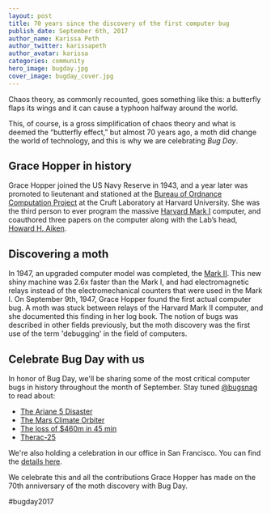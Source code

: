 ```yaml
---
layout: post
title: 70 years since the discovery of the first computer bug
publish_date: September 6th, 2017
author_name: Karissa Peth
author_twitter: karissapeth
author_avatar: karissa
categories: community
hero_image: bugday.jpg
cover_image: bugday_cover.jpg
---
```


Chaos theory, as commonly recounted, goes something like this: a butterfly flaps its wings and it can cause a typhoon halfway around the world.

This, of course, is a gross simplification of chaos theory and what is deemed the “butterfly effect,” but almost 70 years ago, a moth did change the world of technology, and this is why we are celebrating *Bug Day*.

## Grace Hopper in history

Grace Hopper joined the US Navy Reserve in 1943, and a year later was promoted to lieutenant and stationed at the [Bureau of Ordnance Computation Project](https://en.wikipedia.org/wiki/Bureau_of_Ordnance) at the Cruft Laboratory at Harvard University. She was the third person to ever program the massive [Harvard Mark I](https://en.wikipedia.org/wiki/Harvard_Mark_I) computer, and coauthored three papers on the computer along with the Lab’s head, [Howard H. Aiken](https://en.wikipedia.org/wiki/Howard_H._Aiken).  

## Discovering a moth

In 1947, an upgraded computer model was completed, the [Mark II](https://en.wikipedia.org/wiki/Harvard_Mark_II). This new shiny machine was 2.6x faster than the Mark I, and had electromagnetic relays instead of the electromechanical counters that were used in the Mark I. On September 9th, 1947, Grace Hopper found the first actual computer bug. A moth was stuck between relays of the Harvard Mark II computer, and she documented this finding in her log book. The notion of bugs was described in other fields previously, but the moth discovery was the first use of the term 'debugging' in the field of computers.

## Celebrate Bug Day with us

In honor of Bug Day, we'll be sharing some of the most critical computer bugs in history throughout the month of September. Stay tuned [@bugsnag](https://twitter.com/bugsnag) to read about:

* [The Ariane 5 Disaster](https://blog.bugsnag.com/bug-day-ariane-5-disaster/)
* [The Mars Climate Orbiter](https://blog.bugsnag.com/bug-day-mars-climate-orbiter/)
* [The loss of $460m in 45 min](https://blog.bugsnag.com/bug-day-460m-loss/)
* [Therac-25](https://blog.bugsnag.com/bug-day-race-condition-therac-25/)

We're also holding a celebration in our office in San Francisco. You can find the [details here](https://www.eventbrite.com/e/bug-day-celebration-2017-tickets-37465949664?aff=share).

We celebrate this and all the contributions Grace Hopper has made on the 70th anniversary of the moth discovery with Bug Day.

#bugday2017
